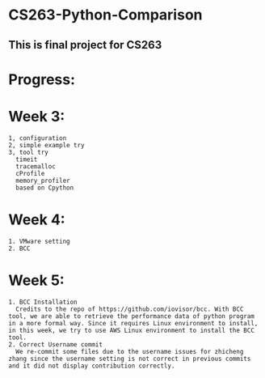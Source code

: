 # CS263-Python-Comparison

## This is final project for CS263

# Progress:
  # Week 3:

    1, configuration
    2, simple example try
    3, tool try
      timeit
      tracemalloc
      cProfile
      memory_profiler
      based on Cpython


  # Week 4:
  
    1. VMware setting
    2. BCC
   
  # Week 5:
    1. BCC Installation
      Credits to the repo of https://github.com/iovisor/bcc. With BCC tool, we are able to retrieve the performance data of python program in a more formal way. Since it requires Linux environment to install, in this week, we try to use AWS Linux environment to install the BCC tool.
    2. Correct Username commit
      We re-commit some files due to the username issues for zhicheng zhang since the username setting is not correct in previous commits and it did not display contribution correctly.
